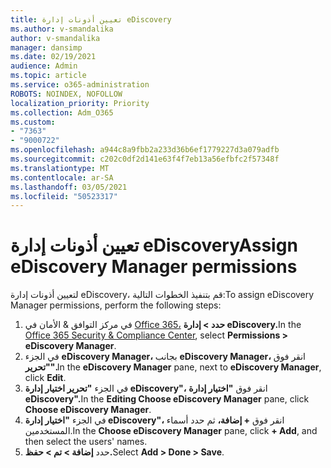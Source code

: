 ```yaml
---
title: تعيين أذونات إدارة eDiscovery
ms.author: v-smandalika
author: v-smandalika
manager: dansimp
ms.date: 02/19/2021
audience: Admin
ms.topic: article
ms.service: o365-administration
ROBOTS: NOINDEX, NOFOLLOW
localization_priority: Priority
ms.collection: Adm_O365
ms.custom:
- "7363"
- "9000722"
ms.openlocfilehash: a944c8a9fbb2a233d36b6ef1779227d3a079adfb
ms.sourcegitcommit: c202c0df2d141e63f4f7eb13a56efbfc2f57348f
ms.translationtype: MT
ms.contentlocale: ar-SA
ms.lasthandoff: 03/05/2021
ms.locfileid: "50523317"
---
```

# <a name="assign-ediscovery-manager-permissions"></a><span data-ttu-id="8aea5-102">تعيين أذونات إدارة eDiscovery</span><span class="sxs-lookup"><span data-stu-id="8aea5-102">Assign eDiscovery Manager permissions</span></span>

<span data-ttu-id="8aea5-103">لتعيين أذونات إدارة eDiscovery، قم بتنفيذ الخطوات التالية:</span><span class="sxs-lookup"><span data-stu-id="8aea5-103">To assign eDiscovery Manager permissions, perform the following steps:</span></span>

1. <span data-ttu-id="8aea5-104">في مركز التوافق & الأمان في [Office 365،](https://sip.protection.office.com/) **حدد > إدارة eDiscovery.**</span><span class="sxs-lookup"><span data-stu-id="8aea5-104">In the [Office 365 Security & Compliance Center](https://sip.protection.office.com/), select **Permissions > eDiscovery Manager**.</span></span>
2. <span data-ttu-id="8aea5-105">في الجزء **eDiscovery Manager،** بجانب **eDiscovery Manager،** انقر فوق **"تحرير".**</span><span class="sxs-lookup"><span data-stu-id="8aea5-105">In the **eDiscovery Manager** pane, next to **eDiscovery Manager**, click **Edit**.</span></span>
3. <span data-ttu-id="8aea5-106">في الجزء **"تحرير اختيار إدارة eDiscovery"،** انقر فوق **"اختيار إدارة eDiscovery".**</span><span class="sxs-lookup"><span data-stu-id="8aea5-106">In the **Editing Choose eDiscovery Manager** pane, click **Choose eDiscovery Manager**.</span></span>
4. <span data-ttu-id="8aea5-107">في الجزء **"اختيار إدارة eDiscovery"،** انقر فوق **+ إضافة،** ثم حدد أسماء المستخدمين.</span><span class="sxs-lookup"><span data-stu-id="8aea5-107">In the **Choose eDiscovery Manager** pane, click **+ Add**, and then select the users' names.</span></span>
5. <span data-ttu-id="8aea5-108">حدد **إضافة > تم > حفظ.**</span><span class="sxs-lookup"><span data-stu-id="8aea5-108">Select **Add > Done > Save**.</span></span>